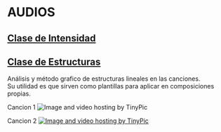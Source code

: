 # AUDIOS
 
## [Clase de Intensidad](https://archive.org/details/ClaseDeIntensidad) 

## [Clase de Estructuras](https://archive.org/details/ClaseEstructuras) 

Análisis y método grafico de estructuras lineales en las canciones.   
Su utilidad es que sirven como plantillas para aplicar en composiciones propias.

Cancion 1
<img src="http://i61.tinypic.com/dy6khu.jpg" border="0" alt="Image and video hosting by TinyPic"></a>

Cancion 2
<a href="http://es.tinypic.com?ref=333zbjt" target="_blank"><img src="http://i61.tinypic.com/333zbjt.jpg" border="0" alt="Image and video hosting by TinyPic"></a>
